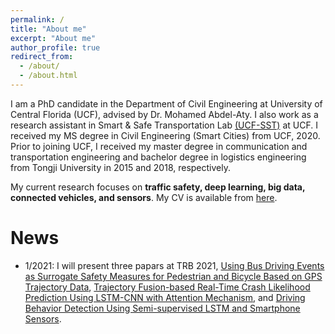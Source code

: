 ```yaml
---
permalink: /
title: "About me"
excerpt: "About me"
author_profile: true
redirect_from: 
  - /about/
  - /about.html
---
```


I am a PhD candidate in the Department of Civil Engineering at University of Central Florida (UCF), advised by Dr. Mohamed Abdel-Aty. I also work as a research assistant in Smart & Safe Transportation Lab [(UCF-SST)](http://smartsafesst.com/index.html) at UCF. I received my MS degree in Civil Engineering (Smart Cities) from UCF, 2020. Prior to joining UCF, I received my master degree in communication and transportation engineering and bachelor degree in logistics engineering from Tongji University in 2015 and 2018, respectively. 

My current research focuses on **traffic safety, deep learning, big data, connected vehicles, and sensors**. My CV is available from [here](https://peili-sandman.github.io/files/cv_pei.pdf).

News
===
- 1/2021: I will present three papars at TRB 2021, [Using Bus Driving Events as Surrogate Safety Measures for Pedestrian and Bicycle Based on GPS Trajectory Data](https://ww6.aievolution.com/trbam2021/index.cfm?do=ev.viewEv&ev=4308), [Trajectory Fusion-based Real-Time Crash Likelihood Prediction Using LSTM-CNN with Attention Mechanism](https://ww6.aievolution.com/trbam2021/index.cfm?do=ev.viewEv&ev=4312), and [Driving Behavior Detection Using Semi-supervised LSTM and Smartphone Sensors](https://ww6.aievolution.com/trbam2021/index.cfm?do=ev.viewEv&ev=2308).
